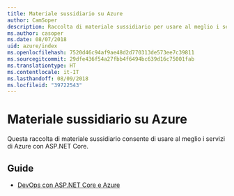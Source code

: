 ```yaml
---
title: Materiale sussidiario su Azure
author: CamSoper
description: Raccolta di materiale sussidiario per usare al meglio i servizi di Azure con ASP.NET Core.
ms.author: casoper
ms.date: 08/07/2018
uid: azure/index
ms.openlocfilehash: 7520d46c94af9ae48d2d770313de573ee7c39811
ms.sourcegitcommit: 29dfe436f54a27fbb4f6494bc639d16c75001fab
ms.translationtype: HT
ms.contentlocale: it-IT
ms.lasthandoff: 08/09/2018
ms.locfileid: "39722543"
---
```

# <a name="azure-guidance"></a>Materiale sussidiario su Azure

Questa raccolta di materiale sussidiario consente di usare al meglio i servizi di Azure con ASP.NET Core.

## <a name="guides"></a>Guide

* [DevOps con ASP.NET Core e Azure](xref:azure/devops/index)
